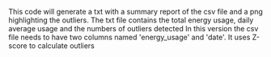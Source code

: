 This code will generate a txt with a summary report of the csv file and a png highlighting the outliers.
The txt file contains the total energy usage, daily average usage and the numbers of outliers detected
In this version the csv file needs to have two columns named 'energy_usage' and 'date'.
It uses Z-score to calculate outliers
